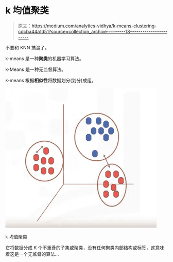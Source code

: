 # k 均值聚类

> 原文：<https://medium.com/analytics-vidhya/k-means-clustering-cdcba44a1d51?source=collection_archive---------18----------------------->

不要和 KNN 搞混了。

k-means 是一种**聚类**的机器学习算法。

k-Means 是一种无监督算法。

k-means 根据**相似性**将数据划分(划分)成组。

![](img/b894277956272725a80c79021051add1.png)

k 均值聚类

它将数据分成 K 个不重叠的子集或聚类，没有任何聚类内部结构或标签，这意味着这是一个无监督的算法…